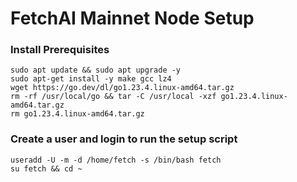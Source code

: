 # FetchAI Mainnet Node Setup


### Install Prerequisites
```
sudo apt update && sudo apt upgrade -y  
sudo apt-get install -y make gcc lz4  
wget https://go.dev/dl/go1.23.4.linux-amd64.tar.gz  
rm -rf /usr/local/go && tar -C /usr/local -xzf go1.23.4.linux-amd64.tar.gz  
rm go1.23.4.linux-amd64.tar.gz  
```

### Create a user and login to run the setup script
```
useradd -U -m -d /home/fetch -s /bin/bash fetch
su fetch && cd ~
```

